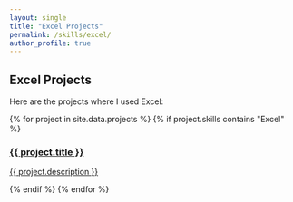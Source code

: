 ```yaml
---
layout: single
title: "Excel Projects"
permalink: /skills/excel/
author_profile: true
---
```


## Excel Projects

Here are the projects where I used Excel:

<div class="skills-grid">
  {% for project in site.data.projects %}
    {% if project.skills contains "Excel" %}
      <div class="tile">
        <a href="{{ project.url }}">
          <h3>{{ project.title }}</h3>
          <p>{{ project.description }}</p>
        </a>
      </div>
    {% endif %}
  {% endfor %}
</div>
